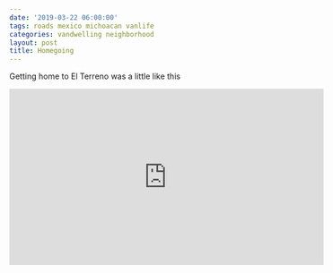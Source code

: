 ```yaml
---
date: '2019-03-22 06:00:00'
tags: roads mexico michoacan vanlife
categories: vandwelling neighborhood
layout: post
title: Homegoing
---
```


Getting home to El Terreno was a little like this

<iframe width="560" height="315" src="https://www.youtube-nocookie.com/embed/mXr7ouuYgUE" frameborder="0" allow="accelerometer; autoplay; encrypted-media; gyroscope; picture-in-picture" allowfullscreen></iframe>